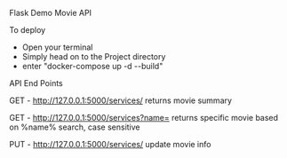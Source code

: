 Flask Demo Movie API

To deploy 
- Open your terminal
- Simply head on to the Project directory
- enter "docker-compose up -d --build"

API End Points


GET - http://127.0.0.1:5000/services/<id>
returns movie summary

GET - http://127.0.0.1:5000/services?name=<name>
returns specific movie based on %name% search, case sensitive

PUT - http://127.0.0.1:5000/services/<id>
update movie info


